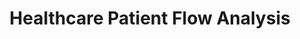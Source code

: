 ---
title: Healthcare Patient Flow Analysis
description: Analyzed hospital patient data to optimize staff scheduling and reduce wait times by 35%.
image: https://images.unsplash.com/photo-1576091160550-2173dba999ef?q=80&w=2070
tags:
  - R
  - Tableau
  - Healthcare Analytics
category: healthcare
slug: healthcare-patient-flow
github: https://github.com/alhatsaurabh/healthcare-flow
liveDemo: https://example.com/healthcare-demo
--- 